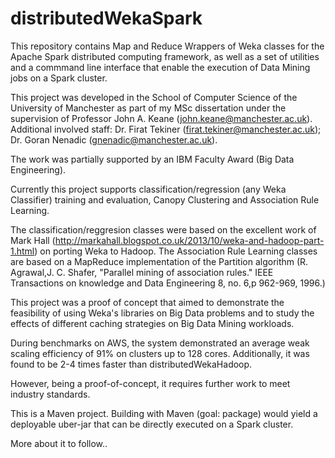 distributedWekaSpark
========

This repository contains Map and Reduce Wrappers of Weka classes for the Apache Spark distributed 
computing framework, as well as a set of utilities and a commmand line interface that enable the execution of Data Mining jobs
on a Spark cluster.

This project was developed in the School of Computer Science of the University of Manchester 
as part of my MSc dissertation under the supervision of Professor John A. Keane (john.keane@manchester.ac.uk).
Additional involved staff:
Dr. Firat Tekiner (firat.tekiner@manchester.ac.uk);
Dr. Goran Nenadic (gnenadic@manchester.ac.uk).

The work was partially supported by an IBM Faculty Award (Big Data Engineering).

Currently this project supports classification/regression (any Weka Classifier) training and evaluation, Canopy Clustering 
and Association Rule Learning.

The classification/reggresion classes were based on the excellent work of Mark Hall (http://markahall.blogspot.co.uk/2013/10/weka-and-hadoop-part-1.html) 
on porting Weka to Hadoop.
The Association Rule Learning classes are based on a MapReduce implementation of the Partition algorithm 
(R. Agrawal,J. C. Shafer, "Parallel mining of association rules." IEEE Transactions
on knowledge and Data Engineering 8, no. 6,p 962-969, 1996.)

This project was a proof of concept that aimed to demonstrate the feasibility of using Weka's libraries on
Big Data problems and to study the effects of different caching strategies on Big Data Mining workloads.

During benchmarks on AWS, the system demonstrated an average weak scaling efficiency of 91% on clusters up to 128 cores.
Additionally, it was found to be 2-4 times faster than distributedWekaHadoop.

However, being a proof-of-concept, it requires further work to meet industry standards.

This is a Maven project. Building with Maven (goal: package) would yield a deployable uber-jar that 
can be directly executed on a Spark cluster.
 
More about it to follow..
